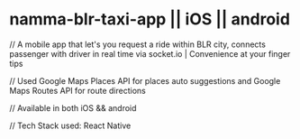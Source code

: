 # namma-blr-taxi-app || iOS || android

// A mobile app that let's you request a ride within BLR city, connects passenger with driver in real time via socket.io | Convenience at your finger tips

// Used Google Maps Places API for places auto suggestions and Google Maps Routes API for route directions

// Available in both iOS && android

// Tech Stack used: React Native
